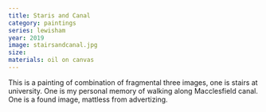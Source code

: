```yaml
---
title: Staris and Canal
category: paintings
series: lewisham
year: 2019
image: stairsandcanal.jpg
size: 
materials: oil on canvas
---
```


This is a painting of combination of fragmental three images, one is stairs at university. One is my personal memory of walking along Macclesfield canal. One is a found image, mattless from advertizing. 